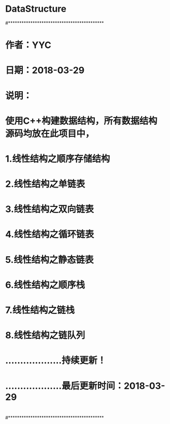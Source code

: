 # DataStructure
#*******************************************
#
# 作者：YYC
# 日期：2018-03-29
# 说明：
# 使用C++构建数据结构，所有数据结构源码均放在此项目中，
# 1.线性结构之顺序存储结构
# 2.线性结构之单链表
# 3.线性结构之双向链表
# 4.线性结构之循环链表
# 5.线性结构之静态链表
# 6.线性结构之顺序栈
# 7.线性结构之链栈
# 8.线性结构之链队列
# ...................持续更新！
# ...................最后更新时间：2018-03-29
#
#*******************************************
